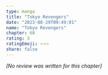 ```yaml
---
type: manga
title: "Tokyo Revengers"
date: "2023-08-29T09:49:01"
name: "Tokyo Revengers"
chapter: 68
rating: 3
ratingEmoji: ⭐️⭐️⭐️
share: false
---
```


_[No review was written for this chapter]_
